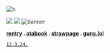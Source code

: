 ![h](https://komarev.com/ghpvc/?username=johnmarstoned&color=000000)


![](https://files.catbox.moe/ossnln.png)
![](https://files.catbox.moe/aibc90.png)
![banner](https://files.catbox.moe/b5uyst.png)

**[rentry](https://rentry.co/marstoning) . [atabook](https://marston.atabook.org) . [strawpage](https://johnmarstoned.straw.page) . [guns.lol](https://guns.lol/marstoned)**

<code style="color : black">[12.3.24.](https://github.com/exodusinamerica)</code>
